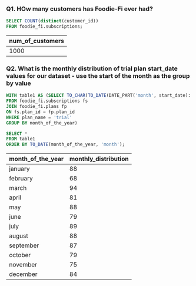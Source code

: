 ### Q1. HOw many customers has Foodie-Fi ever had?
``` SQL
SELECT COUNT(distinct(customer_id))
FROM foodie_fi.subscriptions;
```
| num_of_customers |
| ---------------- |
| 1000             |

### Q2. What is the monthly distribution of trial plan start_date values for our dataset - use the start of the month as the group by value
```SQL
WITH table1 AS (SELECT TO_CHAR(TO_DATE(DATE_PART('month', start_date)::text, 'mm'), 'month') AS month_of_the_year, COUNT(start_date) monthly_distribution
FROM foodie_fi.subscriptions fs
JOIN foodie_fi.plans fp
ON fs.plan_id = fp.plan_id
WHERE plan_name = 'trial'
GROUP BY month_of_the_year)

SELECT *
FROM table1
ORDER BY TO_DATE(month_of_the_year, 'month');
```
| month_of_the_year | monthly_distribution |
| ----------------- | -------------------- |
| january           | 88                   |
| february          | 68                   |
| march             | 94                   |
| april             | 81                   |
| may               | 88                   |
| june              | 79                   |
| july              | 89                   |
| august            | 88                   |
| september         | 87                   |
| october           | 79                   |
| november          | 75                   |
| december          | 84                   |
